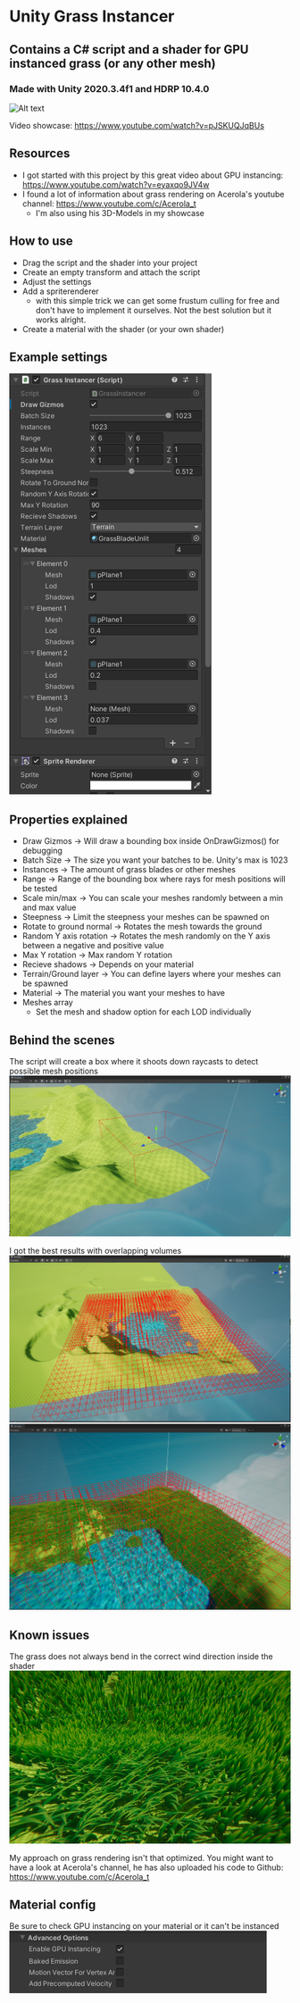 # Unity Grass Instancer
## Contains a C# script and a shader for GPU instanced grass (or any other mesh)
### Made with Unity 2020.3.4f1 and HDRP 10.4.0

![Alt text](Screenshots/showcase.gif?raw=true "Showcase")

Video showcase: https://www.youtube.com/watch?v=pJSKUQJqBUs

## Resources
- I got started with this project by this great video about GPU instancing: https://www.youtube.com/watch?v=eyaxqo9JV4w
- I found a lot of information about grass rendering on Acerola's youtube channel: https://www.youtube.com/c/Acerola_t
  - I'm also using his 3D-Models in my showcase

## How to use
- Drag the script and the shader into your project
- Create an empty transform and attach the script
- Adjust the settings
- Add a spriterenderer 
  - with this simple trick we can get some frustum culling for free and don't have to implement it ourselves. Not the best solution but it works alright.
- Create a material with the shader (or your own shader)

## Example settings
![Alt text](Screenshots/Settings.png?raw=true "Settings")

## Properties explained
- Draw Gizmos -> Will draw a bounding box inside OnDrawGizmos() for debugging
- Batch Size -> The size you want your batches to be. Unity's max is 1023
- Instances -> The amount of grass blades or other meshes
- Range -> Range of the bounding box where rays for mesh positions will be tested
- Scale min/max -> You can scale your meshes randomly between a min and max value
- Steepness -> Limit the steepness your meshes can be spawned on
- Rotate to ground normal -> Rotates the mesh towards the ground 
- Random Y axis rotation -> Rotates the mesh randomly on the Y axis between a negative and positive value
- Max Y rotation -> Max random Y rotation
- Recieve shadows -> Depends on your material
- Terrain/Ground layer -> You can define layers where your meshes can be spawned
- Material -> The material you want your meshes to have
- Meshes array
  - Set the mesh and shadow option for each LOD individually

## Behind the scenes
The script will create a box where it shoots down raycasts to detect possible mesh positions
![Alt text](Screenshots/Volume_box.png?raw=true "Volume box")

I got the best results with overlapping volumes
![Alt text](Screenshots/Voumes_overlap.png?raw=true "Volumes overlapping")
![Alt text](Screenshots/Rendering.png?raw=true "Volumes overlapping")

## Known issues
The grass does not always bend in the correct wind direction inside the shader
![Alt text](Screenshots/Issue.png?raw=true "Grass bending")

My approach on grass rendering isn't that optimized. You might want to have a look at Acerola's channel, he has also uploaded his code to Github: https://www.youtube.com/c/Acerola_t

## Material config
Be sure to check GPU instancing on your material or it can't be instanced
![Alt text](Screenshots/Material.png?raw=true "Material")
